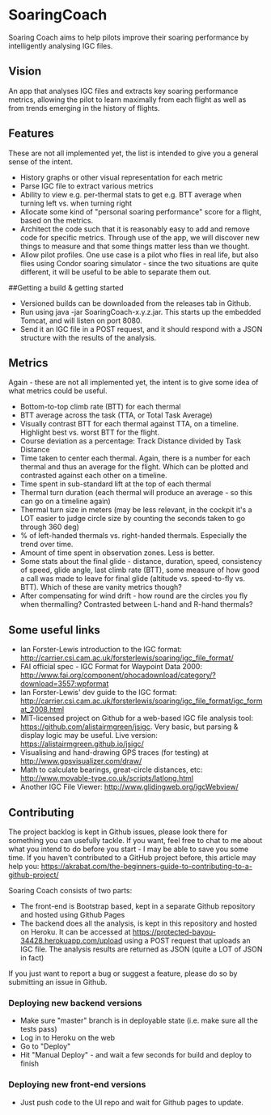 # SoaringCoach
Soaring Coach aims to help pilots improve their soaring performance by intelligently analysing IGC files.

## Vision
An app that analyses IGC files and extracts key soaring performance metrics, allowing the pilot to learn maximally from each flight as well as from trends emerging in the history of flights.

## Features
These are not all implemented yet, the list is intended to give you a general sense of the intent.
* History graphs or other visual representation for each metric
* Parse IGC file to extract various metrics
* Ability to view e.g. per-thermal stats to get e.g. BTT average when turning left vs. when turning right
* Allocate some kind of "personal soaring performance" score for a flight, based on the metrics.
* Architect the code such that it is reasonably easy to add and remove code for specific metrics. Through use of the app, we will discover new things to measure and that some things matter less than we thought.
* Allow pilot profiles. One use case is a pilot who flies in real life, but also flies using Condor soaring simulator - since the two situations are quite different, it will be useful to be able to separate them out.

##Getting a build & getting started
* Versioned builds can be downloaded from the releases tab in Github.
* Run using java -jar SoaringCoach-x.y.z.jar.  This starts up the embedded Tomcat, and will listen on port 8080.
* Send it an IGC file in a POST request, and it should respond with a JSON structure with the results of the analysis.

## Metrics
Again - these are not all implemented yet, the intent is to give some idea of what metrics could be useful.
* Bottom-to-top climb rate (BTT) for each thermal
* BTT average across the task (TTA, or Total Task Average)
* Visually contrast BTT for each thermal against TTA, on a timeline. Highlight best vs. worst BTT for the flight.
* Course deviation as a percentage: Track Distance divided by Task Distance
* Time taken to center each thermal. Again, there is a number for each thermal and thus an average for the flight. Which can be plotted and contrasted against each other on a timeline.
* Time spent in sub-standard lift at the top of each thermal
* Thermal turn duration (each thermal will produce an average - so this can go on a timeline again)
* Thermal turn size in meters (may be less relevant, in the cockpit it's a LOT easier to judge circle size by counting the seconds taken to go through 360 deg)
* % of left-handed thermals vs. right-handed thermals. Especially the trend over time.
* Amount of time spent in observation zones. Less is better.
* Some stats about the final glide - distance, duration, speed, consistency of speed, glide angle, last climb rate (BTT), some measure of how good a call was made to leave for final glide (altitude vs. speed-to-fly vs. BTT). Which of these are vanity metrics though?
* After compensating for wind drift - how round are the circles you fly when thermalling? Contrasted between L-hand and R-hand thermals?


## Some useful links
* Ian Forster-Lewis introduction to the IGC format: http://carrier.csi.cam.ac.uk/forsterlewis/soaring/igc_file_format/
* FAI official spec - IGC Format for Waypoint Data 2000: http://www.fai.org/component/phocadownload/category/?download=3557:wpformat
* Ian Forster-Lewis' dev guide to the IGC format: http://carrier.csi.cam.ac.uk/forsterlewis/soaring/igc_file_format/igc_format_2008.html
* MIT-licensed project on Github for a web-based IGC file analysis tool: https://github.com/alistairmgreen/jsigc. Very basic, but parsing & display logic may be useful. Live version: https://alistairmgreen.github.io/jsigc/
* Visualising and hand-drawing GPS traces (for testing) at http://www.gpsvisualizer.com/draw/
* Math to calculate bearings, great-circle distances, etc: http://www.movable-type.co.uk/scripts/latlong.html
* Another IGC File Viewer: http://www.glidingweb.org/igcWebview/

## Contributing
The project backlog is kept in Github issues, please look there for something you can usefully tackle.
If you want, feel free to chat to me about what you intend to do before you start - I may be able to save you some time.
If you haven't contributed to a GitHub project before, this article may help you: https://akrabat.com/the-beginners-guide-to-contributing-to-a-github-project/

Soaring Coach consists of two parts:
* The front-end is Bootstrap based, kept in a separate Github repository and hosted using Github Pages
* The backend does all the analysis, is kept in this repository and hosted on Heroku.  It can be accessed at https://protected-bayou-34428.herokuapp.com/upload using a POST request that uploads an IGC file.  The analysis results are returned as JSON (quite a LOT of JSON in fact)

If you just want to report a bug or suggest a feature, please do so by submitting an issue in Github.

### Deploying new backend versions
* Make sure "master" branch is in deployable state (i.e. make sure all the tests pass)
* Log in to Heroku on the web
* Go to "Deploy"
* Hit "Manual Deploy" - and wait a few seconds for build and deploy to finish

### Deploying new front-end versions
* Just push code to the UI repo and wait for Github pages to update.
